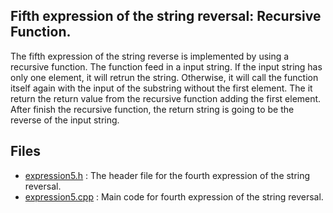 ## Fifth expression of the string reversal: Recursive Function.

The fifth expression of the string reverse is implemented by using a recursive function. The function feed in a input string. If the input string has only one element, it will retrun the string. Otherwise, it will call the function itself again with the input of the substring without the first element. The it return the return value from the recursive function adding the first element. After finish the recursive function, the return string is going to be the reverse of the input string.  


## Files
* [expression5.h](./expression5.h) : The header file for the fourth expression of the string reversal. 
* [expression5.cpp](./expression5.cpp) : Main code for fourth expression of the string reversal. 
